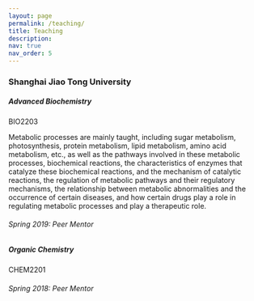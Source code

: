 ```yaml
---
layout: page
permalink: /teaching/
title: Teaching
description:
nav: true
nav_order: 5
---
```


<h3 class="mt-4">Shanghai Jiao Tong University</h3>

<div class="card mt-3">
  <div class="p-3">
    <div class="row">
      <div class="col-sm-10">
        <h5 class="card-title"><a>Advanced Biochemistry</a></h5>
      </div>
      <div class="col-sm-2 text-left text-sm-right">
        <span class="badge">
            BIO2203
        </span>
      </div>
    </div>
    <p class="mt-2 mt-sm-0"> Metabolic processes are mainly taught, including sugar metabolism, photosynthesis, protein metabolism, lipid metabolism, amino acid metabolism, etc., as well as the pathways involved in these metabolic processes, biochemical reactions, the characteristics of enzymes that catalyze these biochemical reactions, and the mechanism of catalytic reactions, the regulation of metabolic pathways and their regulatory mechanisms, the relationship between metabolic abnormalities and the occurrence of certain diseases, and how certain drugs play a role in regulating metabolic processes and play a therapeutic role. </p>
    <h6 class="mt-2 mt-sm-0"><i>Spring 2019: Peer Mentor</i></h6>
  </div>
</div>


<div class="card mt-3">
  <div class="p-3">
    <div class="row">
      <div class="col-sm-10">
        <h5 class="card-title"><a>Organic Chemistry</a></h5>
      </div>
      <div class="col-sm-2 text-left text-sm-right">
        <span class="badge">
            CHEM2201
        </span>
      </div>
    </div>
    <h6 class="mt-2 mt-sm-0"><i>Spring 2018: Peer Mentor</i></h6>
  </div>
</div>
